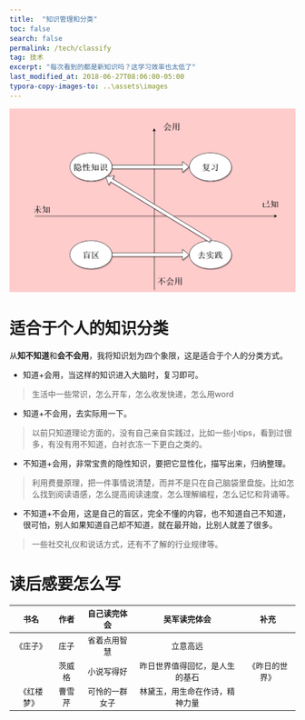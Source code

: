 ```yaml
---
title:  "知识管理和分类"
toc: false
search: false
permalink: /tech/classify
tag: 技术
excerpt: "每次看到的都是新知识吗？这学习效率也太低了"
last_modified_at: 2018-06-27T08:06:00-05:00
typora-copy-images-to: ..\assets\images
---
```


![cal](../assets/images/0627.png)

# 适合于个人的知识分类

从**知不知道**和**会不会用**，我将知识划为四个象限，这是适合于个人的分类方式。

- 知道+会用，当这样的知识进入大脑时，复习即可。

> 生活中一些常识，怎么开车，怎么收发快递，怎么用word

- 知道+不会用，去实际用一下。

> 以前只知道理论方面的，没有自己亲自实践过，比如一些小tips，看到过很多，有没有用不知道，白衬衣冻一下更白之类的。

- 不知道+会用，非常宝贵的隐性知识，要把它显性化，描写出来，归纳整理。

> 利用费曼原理，把一件事情说清楚，而并不是只在自己脑袋里盘旋。比如怎么找到阅读语感，怎么提高阅读速度，怎么理解编程，怎么记忆和背诵等。

- 不知道+不会用，这是自己的盲区，完全不懂的内容，也不知道自己不知道，很可怕，别人如果知道自己却不知道，就在最开始，比别人就差了很多。

> 一些社交礼仪和说话方式，还有不了解的行业规律等。



# 读后感要怎么写

|    书名    |  作者  |  自己读完体会  |          吴军读完体会          |      补充      |
| :--------: | :----: | :------------: | :----------------------------: | :------------: |
|  《庄子》  |  庄子  |  省着点用智慧  |            立意高远            |                |
|            | 茨威格 |   小说写得好   | 昨日世界值得回忆，是人生的基石 | 《昨日的世界》 |
| 《红楼梦》 | 曹雪芹 | 可怜的一群女子 | 林黛玉，用生命在作诗，精神力量 |                |

